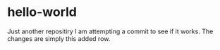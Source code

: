 # hello-world
Just another repositiry
I am attempting a commit to see if it works. The changes are simply this added row. 
